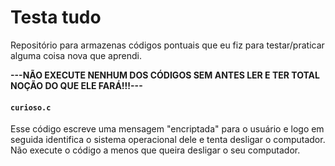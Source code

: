 # Testa tudo
Repositório para armazenas códigos pontuais que eu fiz para testar/praticar alguma coisa nova que aprendi. 

**---NÃO EXECUTE NENHUM DOS CÓDIGOS SEM ANTES LER E TER TOTAL NOÇÃO DO QUE ELE FARÁ!!!---**


#### **`curioso.c`**
Esse código escreve uma mensagem "encriptada" para o usuário e logo em seguida identifica o sistema operacional dele e tenta desligar o computador.
Não execute o código a menos que queira desligar o seu computador. 
